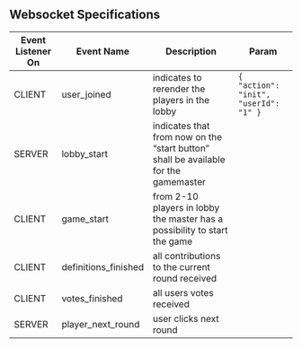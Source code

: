 ## Websocket Specifications

| Event Listener On | Event Name           | Description                                                                         | Param                                 |
|-------------------|----------------------|-------------------------------------------------------------------------------------|---------------------------------------|
| CLIENT            | user_joined          | indicates to rerender the players in the lobby                                      | `{ "action": "init", "userId": "1" }` |
| SERVER            | lobby_start          | indicates that from now on the “start button” shall be available for the gamemaster |                                       | 
| CLIENT            | game_start           | from 2-10 players in lobby the master has a possibility to start the game           |                                       |
| CLIENT            | definitions_finished | all contributions to the current round received                                     |                                       |
| CLIENT            | votes_finished       | all users votes received                                                            |                                       |
| SERVER            | player_next_round    | user clicks next round                                                              |                                       |

